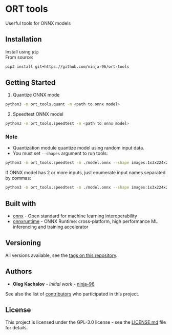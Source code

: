 # ORT tools

Userful tools for ONNX models

## Installation

Install using `pip`\
From source:

```bash
pip3 install git+https://github.com/ninja-96/ort-tools
```

## Getting Started

1. Quantize ONNX mode
```bash
python3 -m ort_tools.quant -m <path to onnx model>
```

2. Speedtest ONNX model
```bash
python3 -m ort_tools.speedtest -m <path to onnx model>
```

### Note

- Quantization module quantize model using random input data.
- You must set `--shapes` argument to run tools:
```bash
python3 -m ort_tools.speedtest -m ./model.onnx --shape images:1x3x224x224
```

If ONNX model has 2 or more inputs, just enumerate input names separated by commas:
```bash
python3 -m ort_tools.speedtest -m ./model.onnx --shape images:1x3x224x224,gray_images:1x3x224x224
```

## Built with

- [onnx](https://github.com/onnx/onnx) - Open standard for machine learning interoperability 
- [onnxruntime](https://github.com/microsoft/onnxruntime) - ONNX Runtime: cross-platform, high performance ML inferencing and training accelerator 

## Versioning

All versions available, see the [tags on this repository](https://github.com/ninja-96/ort-tools/tags).

## Authors

- **Oleg Kachalov** - _Initial work_ - [ninja-96](https://github.com/ninja-96)

See also the list of [contributors](https://github.com/ninja-96/ort-tools/contributors) who participated in this project.

## License

This project is licensed under the GPL-3.0 license - see the [LICENSE.md](./LICENSE) file for details.
